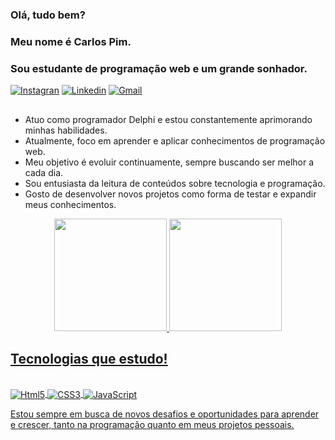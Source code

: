### Olá, tudo bem?
### Meu nome é Carlos Pim.
### Sou estudante de programação web e um grande sonhador.

[![Instagran](https://img.shields.io/badge/Instagram-E4405F?style=for-the-badge&logo=instagram&logoColor=white)](https://www.instagram.com/pimcarlos/)
[![Linkedin](https://img.shields.io/badge/LinkedIn-0077B5?style=for-the-badge&logo=linkedin&logoColor=white)](https://www.linkedin.com/in/carlos-pim-3b0a30165/)
[![Gmail](https://img.shields.io/badge/Gmail-D14836?style=for-the-badge&logo=gmail&logoColor=white)](mailto:carlospimsilveira@gmail.com)

##

- Atuo como programador Delphi e estou constantemente aprimorando minhas habilidades.
- Atualmente, foco em aprender e aplicar conhecimentos de programação web.
- Meu objetivo é evoluir continuamente, sempre buscando ser melhor a cada dia.
- Sou entusiasta da leitura de conteúdos sobre tecnologia e programação.
- Gosto de desenvolver novos projetos como forma de testar e expandir meus conhecimentos.

<div align="center">
  <a href="https://github.com/CarlosPimSilveira">
  <img height="180em" src="https://github-readme-stats.vercel.app/api?username=CarlosPimSilveira&show_icons=true&theme=dark&include_all_commits=true&count_private=true"/>
  <img height="180em" src="https://github-readme-stats.vercel.app/api/top-langs/?username=CarlosPimSilveira&layout=compact&langs_count=7&theme=dark"/>
</div>

## Tecnologias que estudo!

<div style="display: inline_block"><br/>
    <img align="center" alt="Html5" src="https://img.shields.io/badge/HTML5-E34F26?style=for-the-badge&logo=html5&logoColor=white"/>
    <img align="center" alt="CSS3" src="https://img.shields.io/badge/CSS3-1572B6?style=for-the-badge&logo=css3&logoColor=white"/>  
    <img align="center" alt="JavaScript" src="https://img.shields.io/badge/JavaScript-F7DF1E?style=for-the-badge&logo=javascript&logoColor=black"/>
    <!-- <img align="center" alt="TypeScript" src="https://img.shields.io/badge/TypeScript-007ACC?style=for-the-badge&logo=typescript&logoColor=white"/> -->
    <!-- <img align="center" alt="React" src="https://img.shields.io/badge/React-20232A?style=for-the-badge&logo=react&logoColor=61DAFB"/> -->
    <!-- <img align="center" alt="Node.js" src="https://img.shields.io/badge/Node.js-43853D?style=for-the-badge&logo=node.js&logoColor=white"/>-->
</div>

Estou sempre em busca de novos desafios e oportunidades para aprender e crescer, tanto na programação quanto em meus projetos pessoais.
